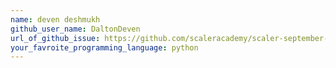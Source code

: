 ```yaml
---
name: deven deshmukh
github_user_name: DaltonDeven
url_of_github_issue: https://github.com/scaleracademy/scaler-september-open-source-challenge/issues/60
your_favroite_programming_language: python
---
```

